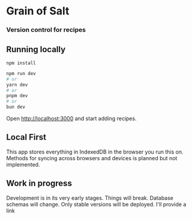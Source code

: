 # Grain of Salt
### Version control for recipes

## Running locally
```aiignore
npm install
```

```bash
npm run dev
# or
yarn dev
# or
pnpm dev
# or
bun dev
```

Open [http://localhost:3000](http://localhost:3000) and start adding recipes.

## Local First
This app stores everything in IndexedDB in the browser you run this on.
Methods for syncing across browsers and devices is planned but not implemented.

## Work in progress
Development is in its very early stages. Things will break. Database schemas will change.
Only stable versions will be deployed. I'll provide a link